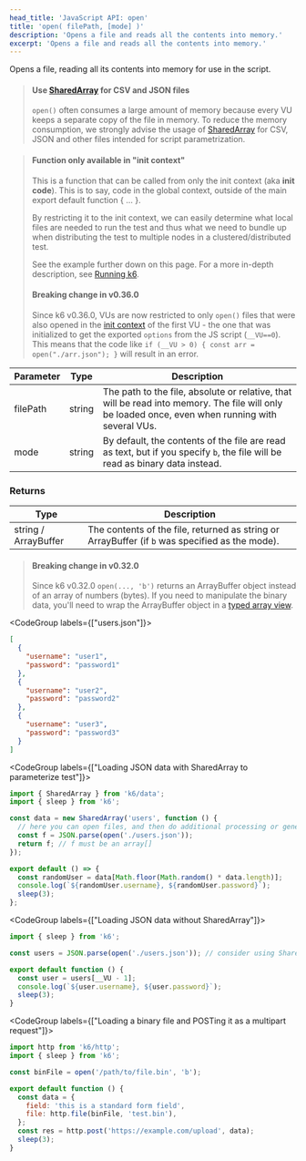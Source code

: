 ```yaml
---
head_title: 'JavaScript API: open'
title: 'open( filePath, [mode] )'
description: 'Opens a file and reads all the contents into memory.'
excerpt: 'Opens a file and reads all the contents into memory.'
---
```


Opens a file, reading all its contents into memory for use in the script.

> #### Use [SharedArray](/javascript-api/k6-data/sharedarray/) for CSV and JSON files
> `open()` often consumes a large amount of memory because every VU keeps a separate copy of the file in memory.
> To reduce the memory consumption, we strongly advise the usage of [SharedArray](/javascript-api/k6-data/sharedarray/) for CSV, JSON and other files intended for script parametrization.

<blockquote mod='warning'>

#### Function only available in "init context"

This is a function that can be called from only the init context (aka **init code**). This is to say, code in the global context, outside of the main export default function { ... }.

By restricting it to the init context, we can easily determine what local files are needed to run the test and thus what we need to bundle up when distributing the test to multiple nodes in a clustered/distributed test.

See the example further down on this page. For a more in-depth description, see [Running k6](/getting-started/running-k6).

#### Breaking change in v0.36.0

Since k6 v0.36.0, VUs are now restricted to only `open()` files that were also opened in the [init context](https://k6.io/docs/using-k6/test-life-cycle/#init-and-vu-stages) of the first VU - the one that was initialized to get the exported `options` from the JS script (`__VU==0`). This means that the code like `if (__VU > 0) { const arr = open("./arr.json"); }` will result in an error.

</blockquote>

| Parameter | Type   | Description        |
| --------- | ------ | ------------------ |
| filePath  | string | The path to the file, absolute or relative, that will be read into memory. The file will only be loaded once, even when running with several VUs. |
| mode      | string | By default, the contents of the file are read as text, but if you specify `b`, the file will be read as binary data instead.   |

### Returns

| Type                 | Description                                                                                     |
| ----                 | -----------                                                                                     |
| string / ArrayBuffer | The contents of the file, returned as string or ArrayBuffer (if `b` was specified as the mode). |

> #### Breaking change in v0.32.0
> Since k6 v0.32.0 `open(..., 'b')` returns an ArrayBuffer object instead of an array of numbers (bytes).
> If you need to manipulate the binary data, you'll need to wrap the ArrayBuffer
> object in a [typed array view](https://developer.mozilla.org/en-US/docs/Web/JavaScript/Typed_arrays).


<CodeGroup labels={["users.json"]}>

```json
[
  {
    "username": "user1",
    "password": "password1"
  },
  {
    "username": "user2",
    "password": "password2"
  },
  {
    "username": "user3",
    "password": "password3"
  }
]
```

</CodeGroup>

<CodeGroup labels={["Loading JSON data with SharedArray to parameterize test"]}>

```javascript
import { SharedArray } from 'k6/data';
import { sleep } from 'k6';

const data = new SharedArray('users', function () {
  // here you can open files, and then do additional processing or generate the array with data dynamically
  const f = JSON.parse(open('./users.json'));
  return f; // f must be an array[]
});

export default () => {
  const randomUser = data[Math.floor(Math.random() * data.length)];
  console.log(`${randomUser.username}, ${randomUser.password}`);
  sleep(3);
};
```

</CodeGroup>

<CodeGroup labels={["Loading JSON data without SharedArray"]}>

```javascript
import { sleep } from 'k6';

const users = JSON.parse(open('./users.json')); // consider using SharedArray for large files

export default function () {
  const user = users[__VU - 1];
  console.log(`${user.username}, ${user.password}`);
  sleep(3);
}
```

</CodeGroup>

<CodeGroup labels={["Loading a binary file and POSTing it as a multipart request"]}>

```javascript
import http from 'k6/http';
import { sleep } from 'k6';

const binFile = open('/path/to/file.bin', 'b');

export default function () {
  const data = {
    field: 'this is a standard form field',
    file: http.file(binFile, 'test.bin'),
  };
  const res = http.post('https://example.com/upload', data);
  sleep(3);
}
```

</CodeGroup>
